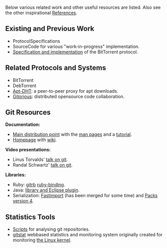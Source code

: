 Below various related work and other useful resources are listed. Also see the other inspirational [References](References.md).

## Existing and Previous Work ##

  * ProtocolSpecifications
  * SourceCode for various "work-in-progress" implementation.
  * [Specification and implementation](http://gittorrent.googlecode.com/files/Fjeldsted-Fonseca-Reza-2005.pdf) of the BitTorrent protocol.

## Related Protocols and Systems ##

  * BitTorrent
  * DebTorrent
  * [Apt-DHT](http://www.camrdale.org/apt-dht.html): a peer-to-peer proxy for apt downloads.
  * [Gitorious](http://gitorious.org/): distributed opensource code collaboration.

## Git Resources ##

**Documentation:**

  * [Main distribution point](http://www.kernel.org/pub/software/scm/git/) with the [man pages](http://www.kernel.org/pub/software/scm/git/docs/) and a [tutorial](http://www.kernel.org/pub/software/scm/git/docs/tutorial.html).
  * [Homepage](http://www.git-scm.org/) with [wiki](http://www.git-scm.org/gitwiki).

**Video presentations:**

  * Linus Torvalds' [talk on git](http://www.youtube.com/watch?v=4XpnKHJAok8).
  * Randal Schwartz' [talk on git](http://www.youtube.com/watch?v=8dhZ9BXQgc4).

**Libraries:**

  * Ruby: [gitrb](http://repo.or.cz/w/gitrb.git) [ruby-binding](http://repo.or.cz/w/git/ruby-binding.git).
  * Java: [library and Eclipse plugin](http://repo.or.cz/w/egit.git).
  * Serialization: [Fastimport](http://repo.or.cz/w/git/fastimport.git) (has been merged for some time) and [Packs version 4](http://repo.or.cz/w/git/packv4.git).

## Statistics Tools ##

  * [Scripts](http://gittorrent.googlecode.com/files/git-stat-tools.zip) for analysing git repositories.
  * [gitstat](http://sourceforge.net/projects/gitstat/) webbased statistics and monitoring system originally created for monitoring [the Linux kernel](http://tree.celinuxforum.org/gitstat/).